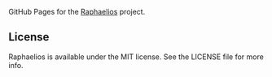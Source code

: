 GitHub Pages for the [Raphaelios](https://github.com/Raphaelios) project.

## License

Raphaelios is available under the MIT license. See the LICENSE file for more info. 

